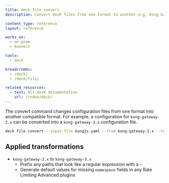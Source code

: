 ```yaml
---
title: deck file convert
description: Convert decK files from one format to another e.g. Kong Gateway 2.x to 3.x

content_type: reference
layout: reference

works_on:
  - on-prem
  - konnect

tools:
  - deck

breadcrumbs:
  - /deck/
  - /deck/file/

related_resources:
  - text: All decK documentation
    url: /index/deck/
---
```


The convert command changes configuration files from one format into another compatible format. For example, a configuration for `kong-gateway-2.x` can be converted into a `kong-gateway-3.x` configuration file.

```bash
deck file convert --input-file kong2x.yaml --from kong-gateway-2.x --to kong-gateway-3.x
```

## Applied transformations

- `kong-gateway-2.x` to `kong-gateway-3.x`
  - Prefix any paths that look like a regular expression with a `~`
  - Generate default values for missing `namespace` fields in any Rate Limiting Advanced plugins
